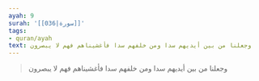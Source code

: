 ```yaml
---
ayah: 9
surah: '[[036|سورة]]'
tags:
- quran/ayah
text: وجعلنا من بين أيديهم سدا ومن خلفهم سدا فأغشيناهم فهم لا يبصرون
---
```

> وجعلنا من بين أيديهم سدا ومن خلفهم سدا فأغشيناهم فهم لا يبصرون
